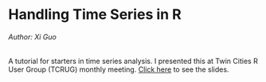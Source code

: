 # Handling Time Series in R

###### Author: Xi Guo

A tutorial for starters in time series analysis. I presented this at Twin Cities R User Group (TCRUG) monthly meeting. [Click here] to see the slides.

 
   [Click here]: <https://rpubs.com/lilsummer1989/227574>
